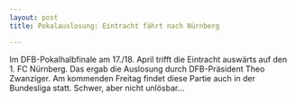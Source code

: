 ```yaml
---
layout: post
title: Pokalauslosung: Eintracht fährt nach Nürnberg

---
```


Im DFB-Pokalhalbfinale am 17./18. April trifft die Eintracht auswärts auf den 1. FC Nürnberg. Das ergab die Auslosung durch DFB-Präsident Theo Zwanziger. Am kommenden Freitag findet diese Partie auch in der Bundesliga statt. Schwer, aber nicht unlösbar...


